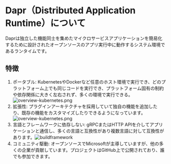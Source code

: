 # Dapr（Distributed Application Runtime）について

Daprは独立した機能同士を集めたマイクロサービスアプリケーションを簡易化するために設計されたオープンソースのアプリ実行中に動作するシステム環境であるランタイムです。

## 特徴

1. ポータブル: KubernetesやDockerなど任意のホスト環境で実行でき、どのプラットフォーム上でも同じコードを実行でき、プラットフォーム固有の制約や依存関係に大きく左右されず、多くの環境で実行できる。![overview-kubernetes.png](https://docs.dapr.io/images/overview-kubernetes.png)
2. 拡張性: プラグインアーキテクチャを採用していて独自の機能を追加したり、既存の機能をカスタマイズしたりできるようになっています。![overview-kubernetes.png](https://docs.dapr.io/images/overview-kubernetes.png)
3. 言語とフレームワークに依存しない: gRPCまたはHTTP APIを介してアプリケーションと通信し、多くの言語と互換性があり複数言語に対して互換性があります。![buildframework](https://thinkit.co.jp/sites/default/files/article_node/1764209.jpg)
4. コミュニティ駆動: オープンソースでMicrosoftが主導していますが、他の多くの企業が貢献しています。プロジェクトはGitHub上で公開されており、誰でも参加できます。